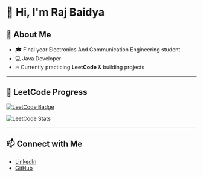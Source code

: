 # 👋 Hi, I'm Raj Baidya  

## 📌 About Me  
- 🎓 Final year Electronics And Communication Engineering student  
- 💻 Java Developer  
- 🔥 Currently practicing **LeetCode** & building projects  

---

## 🚀 LeetCode Progress  

[![LeetCode Badge](https://img.shields.io/badge/LeetCode-Profile-orange?logo=leetcode&logoColor=white)](https://leetcode.com/Raj1298/)  

![LeetCode Stats](https://leetcard.jacoblin.cool/Raj1298?theme=dark&font=baloo&ext=heatmap)  

---

## 📫 Connect with Me  
- [LinkedIn](https://www.linkedin.com/in/raj-baidya-2731ab258/)  
- [GitHub](https://github.com/Rajbaidya01/)  
